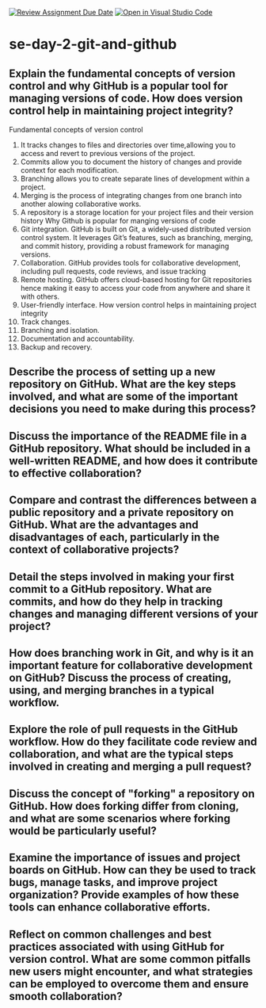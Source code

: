 [![Review Assignment Due Date](https://classroom.github.com/assets/deadline-readme-button-22041afd0340ce965d47ae6ef1cefeee28c7c493a6346c4f15d667ab976d596c.svg)](https://classroom.github.com/a/8wgCKhpZ)
[![Open in Visual Studio Code](https://classroom.github.com/assets/open-in-vscode-2e0aaae1b6195c2367325f4f02e2d04e9abb55f0b24a779b69b11b9e10269abc.svg)](https://classroom.github.com/online_ide?assignment_repo_id=15709402&assignment_repo_type=AssignmentRepo)
# se-day-2-git-and-github
## Explain the fundamental concepts of version control and why GitHub is a popular tool for managing versions of code. How does version control help in maintaining project integrity?
 Fundamental concepts of version control
  1) It tracks changes to files and directories over time,allowing  you to access and revert to previous versions of the project.
  2) Commits allow you to document the history of changes and provide context for each modification.
  3) Branching allows you to create separate lines of development within a project.
  4) Merging is the process of integrating changes from one branch into another alowing collaborative works.
  5) A repository is a storage location for your project files and their version history
Why Github is popular for manging versions of code
 1) Git integration. GitHub is built on Git, a widely-used distributed version control system. It leverages Git’s features, such as branching,
    merging, and commit history, providing a robust framework for managing versions.
 2) Collaboration. GitHub provides tools for collaborative development, including pull requests, code reviews, and issue tracking
 3) Remote hosting. GitHub offers cloud-based hosting for Git repositories hence making it easy to access your code from anywhere and share it with others.
 4) User-friendly interface.
How version control helps in maintaining project integrity
 1) Track changes.
 2) Branching and isolation.
 3) Documentation and accountability.
 4) Backup and recovery.

 
## Describe the process of setting up a new repository on GitHub. What are the key steps involved, and what are some of the important decisions you need to make during this process?

## Discuss the importance of the README file in a GitHub repository. What should be included in a well-written README, and how does it contribute to effective collaboration?

## Compare and contrast the differences between a public repository and a private repository on GitHub. What are the advantages and disadvantages of each, particularly in the context of collaborative projects?

## Detail the steps involved in making your first commit to a GitHub repository. What are commits, and how do they help in tracking changes and managing different versions of your project?

## How does branching work in Git, and why is it an important feature for collaborative development on GitHub? Discuss the process of creating, using, and merging branches in a typical workflow.

## Explore the role of pull requests in the GitHub workflow. How do they facilitate code review and collaboration, and what are the typical steps involved in creating and merging a pull request?

## Discuss the concept of "forking" a repository on GitHub. How does forking differ from cloning, and what are some scenarios where forking would be particularly useful?

## Examine the importance of issues and project boards on GitHub. How can they be used to track bugs, manage tasks, and improve project organization? Provide examples of how these tools can enhance collaborative efforts.

## Reflect on common challenges and best practices associated with using GitHub for version control. What are some common pitfalls new users might encounter, and what strategies can be employed to overcome them and ensure smooth collaboration?

